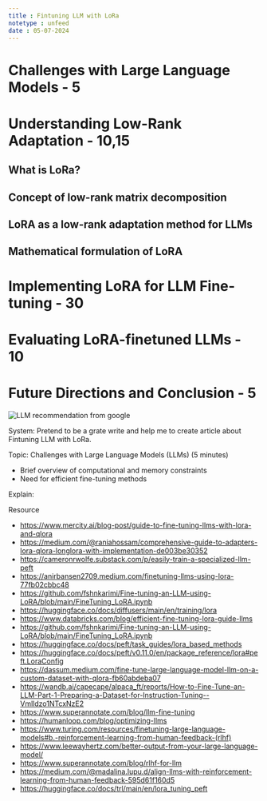 ```yaml
---
title : Fintuning LLM with LoRa
notetype : unfeed
date : 05-07-2024
---
```


# Challenges with Large Language Models - 5
## 

# Understanding Low-Rank Adaptation - 10,15
## What is LoRa?
## Concept of low-rank matrix decomposition
## LoRA as a low-rank adaptation method for LLMs
## Mathematical formulation of LoRA

# Implementing LoRA for LLM Fine-tuning - 30

# Evaluating LoRA-finetuned LLMs - 10

# Future Directions and Conclusion - 5


![LLM recommendation from google](/assets/img/Other/image.avif)

System: Pretend to be a grate write and help me to create article about Fintuning LLM with LoRa.

Topic: Challenges with Large Language Models (LLMs) (5 minutes)
- Brief overview of computational and memory constraints
- Need for efficient fine-tuning methods

Explain:

Resource
- https://www.mercity.ai/blog-post/guide-to-fine-tuning-llms-with-lora-and-qlora
- https://medium.com/@raniahossam/comprehensive-guide-to-adapters-lora-qlora-longlora-with-implementation-de003be30352
- https://cameronrwolfe.substack.com/p/easily-train-a-specialized-llm-peft
- https://anirbansen2709.medium.com/finetuning-llms-using-lora-77fb02cbbc48
- https://github.com/fshnkarimi/Fine-tuning-an-LLM-using-LoRA/blob/main/FineTuning_LoRA.ipynb
- https://huggingface.co/docs/diffusers/main/en/training/lora
- https://www.databricks.com/blog/efficient-fine-tuning-lora-guide-llms
- https://github.com/fshnkarimi/Fine-tuning-an-LLM-using-LoRA/blob/main/FineTuning_LoRA.ipynb
- https://huggingface.co/docs/peft/task_guides/lora_based_methods
- https://huggingface.co/docs/peft/v0.11.0/en/package_reference/lora#peft.LoraConfig
- https://dassum.medium.com/fine-tune-large-language-model-llm-on-a-custom-dataset-with-qlora-fb60abdeba07
- https://wandb.ai/capecape/alpaca_ft/reports/How-to-Fine-Tune-an-LLM-Part-1-Preparing-a-Dataset-for-Instruction-Tuning--Vmlldzo1NTcxNzE2
- https://www.superannotate.com/blog/llm-fine-tuning
- https://humanloop.com/blog/optimizing-llms
- https://www.turing.com/resources/finetuning-large-language-models#b.-reinforcement-learning-from-human-feedback-(rlhf)
- https://www.leewayhertz.com/better-output-from-your-large-language-model/
- https://www.superannotate.com/blog/rlhf-for-llm
- https://medium.com/@madalina.lupu.d/align-llms-with-reinforcement-learning-from-human-feedback-595d61f160d5
- https://huggingface.co/docs/trl/main/en/lora_tuning_peft


